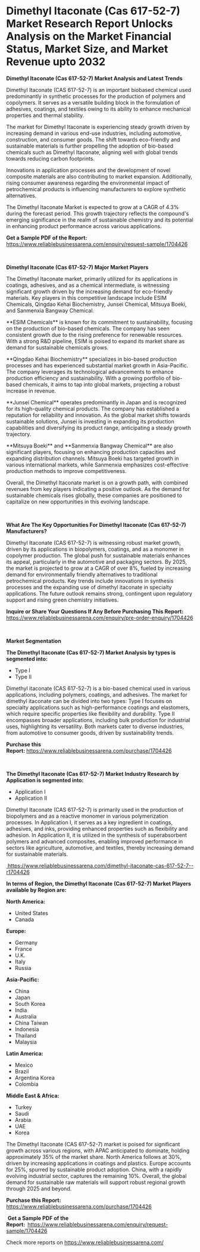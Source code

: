 <p><h1>Dimethyl Itaconate (Cas 617-52-7) Market Research Report Unlocks Analysis on the Market Financial Status, Market Size, and Market Revenue upto 2032</h1></p><p><strong>Dimethyl Itaconate (Cas 617-52-7) Market Analysis and Latest Trends</strong></p>
<p><p>Dimethyl Itaconate (CAS 617-52-7) is an important biobased chemical used predominantly in synthetic processes for the production of polymers and copolymers. It serves as a versatile building block in the formulation of adhesives, coatings, and textiles owing to its ability to enhance mechanical properties and thermal stability.</p><p>The market for Dimethyl Itaconate is experiencing steady growth driven by increasing demand in various end-use industries, including automotive, construction, and consumer goods. The shift towards eco-friendly and sustainable materials is further propelling the adoption of bio-based chemicals such as Dimethyl Itaconate, aligning well with global trends towards reducing carbon footprints.</p><p>Innovations in application processes and the development of novel composite materials are also contributing to market expansion. Additionally, rising consumer awareness regarding the environmental impact of petrochemical products is influencing manufacturers to explore synthetic alternatives.</p><p>The Dimethyl Itaconate Market is expected to grow at a CAGR of 4.3% during the forecast period. This growth trajectory reflects the compound's emerging significance in the realm of sustainable chemistry and its potential in enhancing product performance across various applications.</p></p>
<p><strong>Get a Sample PDF of the Report:&nbsp;</strong> <a href="https://www.reliablebusinessarena.com/enquiry/request-sample/1704426?utm_campaign=1766&utm_medium=2&utm_source=Github&utm_content=ia&utm_term=09012025&utm_id=dimethyl-itaconate-cas-617-52-7">https://www.reliablebusinessarena.com/enquiry/request-sample/1704426</a></p>
<p>&nbsp;</p>
<p><strong>Dimethyl Itaconate (Cas 617-52-7) Major Market Players</strong></p>
<p><p>The Dimethyl Itaconate market, primarily utilized for its applications in coatings, adhesives, and as a chemical intermediate, is witnessing significant growth driven by the increasing demand for eco-friendly materials. Key players in this competitive landscape include ESIM Chemicals, Qingdao Kehai Biochemistry, Junsei Chemical, Mitsuya Boeki, and Sanmenxia Bangway Chemical.</p><p>**ESIM Chemicals** is known for its commitment to sustainability, focusing on the production of bio-based chemicals. The company has seen consistent growth due to the rising preference for renewable resources. With a strong R&D pipeline, ESIM is poised to expand its market share as demand for sustainable chemicals grows.</p><p>**Qingdao Kehai Biochemistry** specializes in bio-based production processes and has experienced substantial market growth in Asia-Pacific. The company leverages its technological advancements to enhance production efficiency and sustainability. With a growing portfolio of bio-based chemicals, it aims to tap into global markets, projecting a robust increase in revenue.</p><p>**Junsei Chemical** operates predominantly in Japan and is recognized for its high-quality chemical products. The company has established a reputation for reliability and innovation. As the global market shifts towards sustainable solutions, Junsei is investing in expanding its production capabilities and diversifying its product range, anticipating a steady growth trajectory.</p><p>**Mitsuya Boeki** and **Sanmenxia Bangway Chemical** are also significant players, focusing on enhancing production capacities and expanding distribution channels. Mitsuya Boeki has targeted growth in various international markets, while Sanmenxia emphasizes cost-effective production methods to improve competitiveness.</p><p>Overall, the Dimethyl Itaconate market is on a growth path, with combined revenues from key players indicating a positive outlook. As the demand for sustainable chemicals rises globally, these companies are positioned to capitalize on new opportunities in this evolving landscape.</p></p>
<p>&nbsp;</p>
<p><strong>What Are The Key Opportunities For Dimethyl Itaconate (Cas 617-52-7) Manufacturers?</strong></p>
<p><p>Dimethyl Itaconate (CAS 617-52-7) is witnessing robust market growth, driven by its applications in biopolymers, coatings, and as a monomer in copolymer production. The global push for sustainable materials enhances its appeal, particularly in the automotive and packaging sectors. By 2025, the market is projected to grow at a CAGR of over 8%, fueled by increasing demand for environmentally friendly alternatives to traditional petrochemical products. Key trends include innovations in synthesis processes and the expanding use of dimethyl itaconate in specialty applications. The future outlook remains strong, contingent upon regulatory support and rising green chemistry initiatives.</p></p>
<p><strong>Inquire or Share Your Questions If Any Before Purchasing This Report:</strong> <a href="https://www.reliablebusinessarena.com/enquiry/pre-order-enquiry/1704426?utm_campaign=1766&utm_medium=2&utm_source=Github&utm_content=ia&utm_term=09012025&utm_id=dimethyl-itaconate-cas-617-52-7">https://www.reliablebusinessarena.com/enquiry/pre-order-enquiry/1704426</a></p>
<p>&nbsp;</p>
<p><strong>Market Segmentation</strong></p>
<p><strong>The Dimethyl Itaconate (Cas 617-52-7) Market Analysis by types is segmented into:</strong></p>
<p><ul><li>Type I</li><li>Type II</li></ul></p>
<p><p>Dimethyl itaconate (CAS 617-52-7) is a bio-based chemical used in various applications, including polymers, coatings, and adhesives. The market for dimethyl itaconate can be divided into two types: Type I focuses on specialty applications such as high-performance coatings and elastomers, which require specific properties like flexibility and durability. Type II encompasses broader applications, including bulk production for industrial uses, highlighting its versatility. Both markets cater to diverse industries, from automotive to consumer goods, driven by sustainability trends.</p></p>
<p><strong>Purchase this Report:&nbsp;</strong><a href="https://www.reliablebusinessarena.com/purchase/1704426?utm_campaign=1766&utm_medium=2&utm_source=Github&utm_content=ia&utm_term=09012025&utm_id=dimethyl-itaconate-cas-617-52-7">https://www.reliablebusinessarena.com/purchase/1704426</a></p>
<p>&nbsp;</p>
<p><strong>The Dimethyl Itaconate (Cas 617-52-7) Market Industry Research by Application is segmented into:</strong></p>
<p><ul><li>Application I</li><li>Application II</li></ul></p>
<p><p>Dimethyl Itaconate (CAS 617-52-7) is primarily used in the production of biopolymers and as a reactive monomer in various polymerization processes. In Application I, it serves as a key ingredient in coatings, adhesives, and inks, providing enhanced properties such as flexibility and adhesion. In Application II, it is utilized in the synthesis of superabsorbent polymers and advanced composites, enabling improved performance in sectors like agriculture, automotive, and textiles, thereby increasing demand for sustainable materials.</p></p>
<p><a href="https://www.reliablebusinessarena.com/dimethyl-itaconate-cas-617-52-7--r1704426?utm_campaign=1766&utm_medium=2&utm_source=Github&utm_content=ia&utm_term=09012025&utm_id=dimethyl-itaconate-cas-617-52-7">&nbsp;https://www.reliablebusinessarena.com/dimethyl-itaconate-cas-617-52-7--r1704426</a></p>
<p><strong>In terms of Region, the Dimethyl Itaconate (Cas 617-52-7) Market Players available by Region are:</strong></p>
<p>
    <p> <strong> North America: </strong>
        <ul>
            <li>United States</li>
            <li>Canada</li>
        </ul>
        </p> 
    <p> <strong> Europe: </strong>
        <ul>
            <li>Germany</li>
            <li>France</li>
            <li>U.K.</li>
            <li>Italy</li>
            <li>Russia</li>
        </ul>
        </p> 
    <p> <strong> Asia-Pacific: </strong>
        <ul>
            <li>China</li>
            <li>Japan</li>
            <li>South Korea</li>
            <li>India</li>
            <li>Australia</li>
            <li>China Taiwan</li>
            <li>Indonesia</li>
            <li>Thailand</li>
            <li>Malaysia</li>
        </ul>
        </p> 
    <p> <strong> Latin America: </strong>
        <ul>
            <li>Mexico</li>
            <li>Brazil</li>
            <li>Argentina Korea</li>
            <li>Colombia</li>
        </ul>
        </p> 
    <p> <strong> Middle East & Africa: </strong>
        <ul>
            <li>Turkey</li>
            <li>Saudi</li>
            <li>Arabia</li>
            <li>UAE</li>
            <li>Korea</li>
        </ul>
    </p>
    </p>
<p><p>The Dimethyl Itaconate (CAS 617-52-7) market is poised for significant growth across various regions, with APAC anticipated to dominate, holding approximately 35% of the market share. North America follows at 30%, driven by increasing applications in coatings and plastics. Europe accounts for 25%, spurred by sustainable product adoption. China, with a rapidly evolving industrial sector, captures the remaining 10%. Overall, the global demand for sustainable raw materials will support robust regional growth through 2025 and beyond.</p></p>
<p><strong>Purchase this Report: </strong><a href="https://www.reliablebusinessarena.com/purchase/1704426?utm_campaign=1766&utm_medium=2&utm_source=Github&utm_content=ia&utm_term=09012025&utm_id=dimethyl-itaconate-cas-617-52-7">https://www.reliablebusinessarena.com/purchase/1704426</a></p>
<p>&nbsp;<strong>Get a Sample PDF of the Report:&nbsp;&nbsp;</strong><a href="https://www.reliablebusinessarena.com/enquiry/request-sample/1704426?utm_campaign=1766&utm_medium=2&utm_source=Github&utm_content=ia&utm_term=09012025&utm_id=dimethyl-itaconate-cas-617-52-7">https://www.reliablebusinessarena.com/enquiry/request-sample/1704426</a></p>
<p><strong></strong></p>
<p>Check more reports on <a href="https://www.reliablebusinessarena.com/?utm_campaign=1766&utm_medium=2&utm_source=Github&utm_content=ia&utm_term=09012025&utm_id=dimethyl-itaconate-cas-617-52-7">https://www.reliablebusinessarena.com/</a></p>